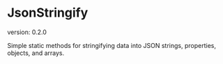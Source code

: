 JsonStringify
==============
version: 0.2.0

Simple static methods for stringifying data into JSON strings, properties, objects, and arrays.
